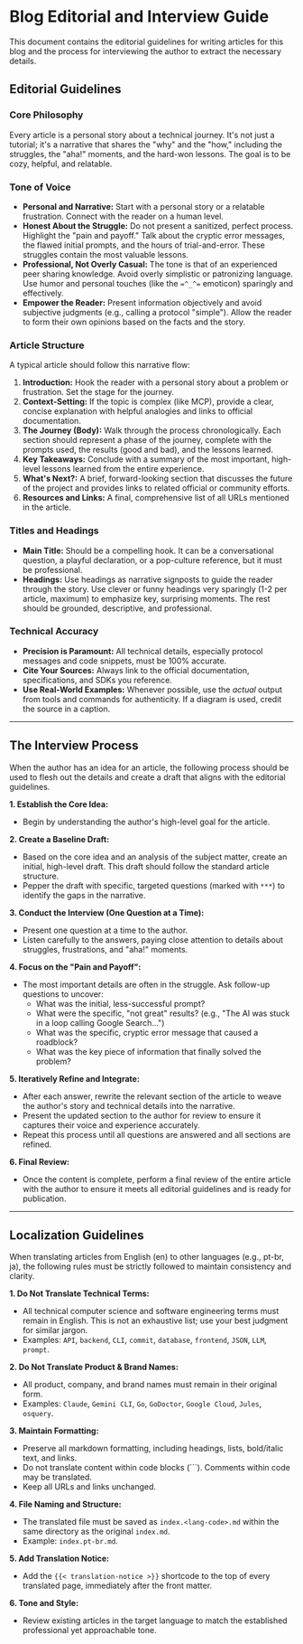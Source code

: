 # Blog Editorial and Interview Guide

This document contains the editorial guidelines for writing articles for this blog and the process for interviewing the author to extract the necessary details.

## Editorial Guidelines

### Core Philosophy
Every article is a personal story about a technical journey. It's not just a tutorial; it's a narrative that shares the "why" and the "how," including the struggles, the "aha!" moments, and the hard-won lessons. The goal is to be cozy, helpful, and relatable.

### Tone of Voice
- **Personal and Narrative:** Start with a personal story or a relatable frustration. Connect with the reader on a human level.
- **Honest About the Struggle:** Do not present a sanitized, perfect process. Highlight the "pain and payoff." Talk about the cryptic error messages, the flawed initial prompts, and the hours of trial-and-error. These struggles contain the most valuable lessons.
- **Professional, Not Overly Casual:** The tone is that of an experienced peer sharing knowledge. Avoid overly simplistic or patronizing language. Use humor and personal touches (like the `=^_^=` emoticon) sparingly and effectively.
- **Empower the Reader:** Present information objectively and avoid subjective judgments (e.g., calling a protocol "simple"). Allow the reader to form their own opinions based on the facts and the story.

### Article Structure
A typical article should follow this narrative flow:
1.  **Introduction:** Hook the reader with a personal story about a problem or frustration. Set the stage for the journey.
2.  **Context-Setting:** If the topic is complex (like MCP), provide a clear, concise explanation with helpful analogies and links to official documentation.
3.  **The Journey (Body):** Walk through the process chronologically. Each section should represent a phase of the journey, complete with the prompts used, the results (good and bad), and the lessons learned.
4.  **Key Takeaways:** Conclude with a summary of the most important, high-level lessons learned from the entire experience.
5.  **What's Next?:** A brief, forward-looking section that discusses the future of the project and provides links to related official or community efforts.
6.  **Resources and Links:** A final, comprehensive list of all URLs mentioned in the article.

### Titles and Headings
- **Main Title:** Should be a compelling hook. It can be a conversational question, a playful declaration, or a pop-culture reference, but it must be professional.
- **Headings:** Use headings as narrative signposts to guide the reader through the story. Use clever or funny headings very sparingly (1-2 per article, maximum) to emphasize key, surprising moments. The rest should be grounded, descriptive, and professional.

### Technical Accuracy
- **Precision is Paramount:** All technical details, especially protocol messages and code snippets, must be 100% accurate.
- **Cite Your Sources:** Always link to the official documentation, specifications, and SDKs you reference.
- **Use Real-World Examples:** Whenever possible, use the *actual* output from tools and commands for authenticity. If a diagram is used, credit the source in a caption.

---

## The Interview Process

When the author has an idea for an article, the following process should be used to flesh out the details and create a draft that aligns with the editorial guidelines.

**1. Establish the Core Idea:**
   - Begin by understanding the author's high-level goal for the article.

**2. Create a Baseline Draft:**
   - Based on the core idea and an analysis of the subject matter, create an initial, high-level draft. This draft should follow the standard article structure.
   - Pepper the draft with specific, targeted questions (marked with `***`) to identify the gaps in the narrative.

**3. Conduct the Interview (One Question at a Time):**
   - Present one question at a time to the author.
   - Listen carefully to the answers, paying close attention to details about struggles, frustrations, and "aha!" moments.

**4. Focus on the "Pain and Payoff":**
   - The most important details are often in the struggle. Ask follow-up questions to uncover:
     - What was the initial, less-successful prompt?
     - What were the specific, "not great" results? (e.g., "The AI was stuck in a loop calling Google Search...")
     - What was the specific, cryptic error message that caused a roadblock?
     - What was the key piece of information that finally solved the problem?

**5. Iteratively Refine and Integrate:**
   - After each answer, rewrite the relevant section of the article to weave the author's story and technical details into the narrative.
   - Present the updated section to the author for review to ensure it captures their voice and experience accurately.
   - Repeat this process until all questions are answered and all sections are refined.

**6. Final Review:**
   - Once the content is complete, perform a final review of the entire article with the author to ensure it meets all editorial guidelines and is ready for publication.

---

## Localization Guidelines

When translating articles from English (en) to other languages (e.g., pt-br, ja), the following rules must be strictly followed to maintain consistency and clarity.

**1. Do Not Translate Technical Terms:**
   - All technical computer science and software engineering terms must remain in English. This is not an exhaustive list; use your best judgment for similar jargon.
   - Examples: `API`, `backend`, `CLI`, `commit`, `database`, `frontend`, `JSON`, `LLM`, `prompt`.

**2. Do Not Translate Product & Brand Names:**
   - All product, company, and brand names must remain in their original form.
   - Examples: `Claude`, `Gemini CLI`, `Go`, `GoDoctor`, `Google Cloud`, `Jules`, `osquery`.

**3. Maintain Formatting:**
   - Preserve all markdown formatting, including headings, lists, bold/italic text, and links.
   - Do not translate content within code blocks (```). Comments within code may be translated.
   - Keep all URLs and links unchanged.

**4. File Naming and Structure:**
   - The translated file must be saved as `index.<lang-code>.md` within the same directory as the original `index.md`.
   - Example: `index.pt-br.md`.

**5. Add Translation Notice:**
   - Add the `{{< translation-notice >}}` shortcode to the top of every translated page, immediately after the front matter.

**6. Tone and Style:**
   - Review existing articles in the target language to match the established professional yet approachable tone.
